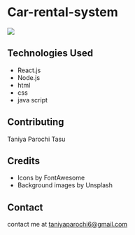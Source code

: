 # Car-rental-system
[<img src="https://img.shields.io/badge/Visit%20My%20Web%20Page-Click%20Here-blue">](https://taniyaparochi.github.io/Car-rental-system/)



## Technologies Used

- React.js
- Node.js
- html
- css
- java script

## Contributing

Taniya Parochi
Tasu

## Credits

- Icons by FontAwesome
- Background images by Unsplash

## Contact

contact me at taniyaparochi6@gmail.com
